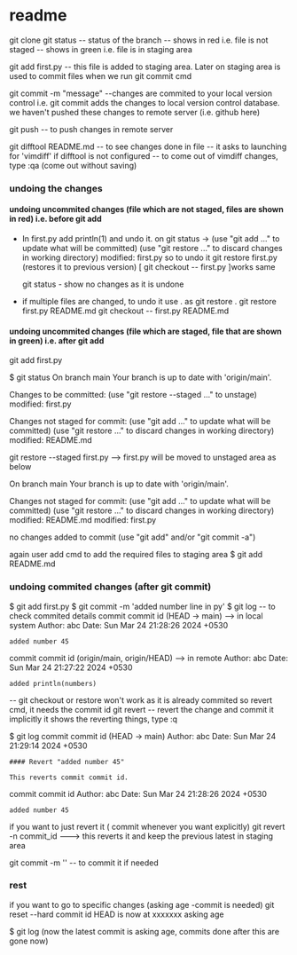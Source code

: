 # readme

git clone <link>
git status -- status of the branch
            -- shows in red i.e. file is not staged
            -- shows in green i.e. file is in staging area

git add first.py -- this file is added to staging area. Later on staging area is used to commit files when we run git commit cmd

git commit -m "message" --changes are commited to your local version control
i.e. git commit adds the changes to local version control database.
we haven't pushed these changes to remote server (i.e. github here) 

git push -- to push changes in remote server

git difftool README.md -- to see changes done in file
-- it asks to launching for 'vimdiff' if difftool is not configured
-- to come out of vimdiff changes, type :qa (come out without saving)

### undoing the changes
#### undoing uncommited changes (file which are not staged, files are shown in red) i.e. before git add

- In first.py add println(1) and undo it.
on git status ->  (use "git add <file>..." to update what will be committed)
                  (use "git restore <file>..." to discard changes in working directory)
                   modified:   first.py
    so to undo it
    git restore first.py (restores it to previous version)
    [  git checkout -- first.py ]works same

    git status - show no changes as it is undone

- if multiple files are changed, to undo it use . as 
    git restore .
    git restore first.py README.md
    git checkout -- first.py README.md


#### undoing uncommited changes (file which are staged, file that are shown in green) i.e. after git add

git add first.py

 $ git status
On branch main
Your branch is up to date with 'origin/main'.

Changes to be committed:
  (use "git restore --staged <file>..." to unstage)
        modified:   first.py

Changes not staged for commit:
  (use "git add <file>..." to update what will be committed)
  (use "git restore <file>..." to discard changes in working directory)
        modified:   README.md


git restore --staged first.py  --> first.py will be moved to unstaged area as below


On branch main
Your branch is up to date with 'origin/main'.

Changes not staged for commit:
  (use "git add <file>..." to update what will be committed)
  (use "git restore <file>..." to discard changes in working directory)
        modified:   README.md
        modified:   first.py

no changes added to commit (use "git add" and/or "git commit -a")


again user add cmd to add the required files to staging area
$ git add README.md

### undoing commited changes  (after git commit)

$ git add first.py
$ git commit -m 'added number line in py'
$ git log   -- to check commited details
commit commit id (HEAD -> main)  --> in local system
Author: abc
Date:   Sun Mar 24 21:28:26 2024 +0530

    added number 45

commit commit id (origin/main, origin/HEAD)  --> in remote
Author: abc
Date:   Sun Mar 24 21:27:22 2024 +0530

    added println(numbers)



-- git checkout or restore won't work as it is already commited
so revert cmd, it needs the commit id
git revert <commit id>   -- revert the change and commit it implicitly
it shows the reverting things, type :q

$ git log
commit commit id (HEAD -> main)
Author: abc
Date:   Sun Mar 24 21:29:14 2024 +0530

    #### Revert "added number 45"

    This reverts commit commit id.

commit commit id
Author: abc
Date:   Sun Mar 24 21:28:26 2024 +0530

    added number 45



if you want to just revert it ( commit whenever you want explicitly)
git revert -n commit_id ---> this reverts it and keep the previous latest in staging area 

git commit -m '' -- to commit it if needed

### rest
if you want to go to specific changes (asking age -commit is needed)
git reset --hard commit id
HEAD is now at xxxxxxx asking age

$ git log (now the latest commit is asking age, commits done after this are gone now)